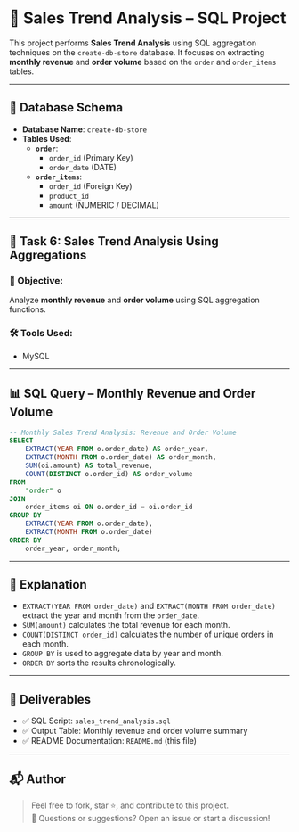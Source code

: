 
# 🛒 Sales Trend Analysis – SQL Project

This project performs **Sales Trend Analysis** using SQL aggregation techniques on the `create-db-store` database. It focuses on extracting **monthly revenue** and **order volume** based on the `order` and `order_items` tables.

---

## 📂 Database Schema

- **Database Name**: `create-db-store`
- **Tables Used**:
  - **`order`**:
    - `order_id` (Primary Key)
    - `order_date` (DATE)
  - **`order_items`**:
    - `order_id` (Foreign Key)
    - `product_id`
    - `amount` (NUMERIC / DECIMAL)

---

## 🧾 Task 6: Sales Trend Analysis Using Aggregations

### 🎯 Objective:
Analyze **monthly revenue** and **order volume** using SQL aggregation functions.

### 🛠️ Tools Used:
-   MySQL 

---

## 📊 SQL Query – Monthly Revenue and Order Volume

```sql
-- Monthly Sales Trend Analysis: Revenue and Order Volume
SELECT
    EXTRACT(YEAR FROM o.order_date) AS order_year,
    EXTRACT(MONTH FROM o.order_date) AS order_month,
    SUM(oi.amount) AS total_revenue,
    COUNT(DISTINCT o.order_id) AS order_volume
FROM
    "order" o
JOIN
    order_items oi ON o.order_id = oi.order_id
GROUP BY
    EXTRACT(YEAR FROM o.order_date),
    EXTRACT(MONTH FROM o.order_date)
ORDER BY
    order_year, order_month;
```

---

## 📌 Explanation

- `EXTRACT(YEAR FROM order_date)` and `EXTRACT(MONTH FROM order_date)` extract the year and month from the `order_date`.
- `SUM(amount)` calculates the total revenue for each month.
- `COUNT(DISTINCT order_id)` calculates the number of unique orders in each month.
- `GROUP BY` is used to aggregate data by year and month.
- `ORDER BY` sorts the results chronologically.

---

## 📁 Deliverables

- ✅ SQL Script: `sales_trend_analysis.sql`
- ✅ Output Table: Monthly revenue and order volume summary
- ✅ README Documentation: `README.md` (this file)


---

## 📬 Author

> Feel free to fork, star ⭐, and contribute to this project.  
> 💬 Questions or suggestions? Open an issue or start a discussion!
